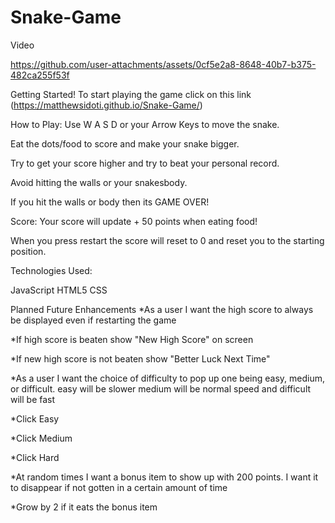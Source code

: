 # Snake-Game

Video

https://github.com/user-attachments/assets/0cf5e2a8-8648-40b7-b375-482ca255f53f



Getting Started!
To start playing the game click on this link (https://matthewsidoti.github.io/Snake-Game/)

How to Play:
Use W A S D or your Arrow Keys to move the snake.

Eat the dots/food to score and make your snake bigger.

Try to get your score higher and try to beat your personal record.

Avoid hitting the walls or your snakesbody.

If you hit the walls or body then its GAME OVER!

Score:
Your score will update + 50 points when eating food!

When you press restart the score will reset to 0 and reset you to the starting position.


Technologies Used:

JavaScript
HTML5
CSS

Planned Future Enhancements
*As a user I want the high score to always be displayed even if restarting the game 

*If high score is beaten show "New High Score" on screen 

*If new high score is not beaten show "Better Luck Next Time"

*As a user I want the choice of difficulty to pop up one being easy, medium, or difficult. easy will be slower medium will be normal speed and difficult will be fast

*Click Easy

*Click Medium

*Click Hard

*At random times I want a bonus item to show up with 200 points. I want it to disappear if not gotten in a certain amount of time

*Grow by 2 if it eats the bonus item

